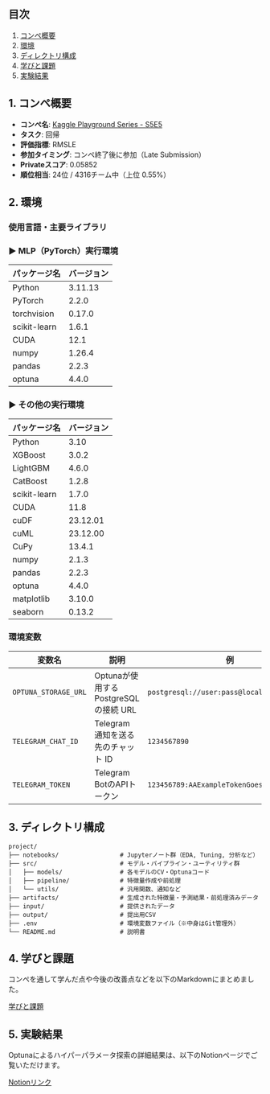 ## 目次

1. [コンペ概要](#1-コンペ概要)
2. [環境](#環境)
3. [ディレクトリ構成](#ディレクトリ構成)
4. [学びと課題](#学びと課題)
5. [実験結果](#実験結果)

## 1. コンペ概要
- **コンペ名**: [Kaggle Playground Series - S5E5](https://www.kaggle.com/competitions/playground-series-s5e5)
- **タスク**: 回帰
- **評価指標**: RMSLE
- **参加タイミング**: コンペ終了後に参加（Late Submission）
- **Privateスコア**: 0.05852
- **順位相当**: 24位 / 4316チーム中（上位 0.55%）

## 2. 環境
### 使用言語・主要ライブラリ

### ▶ MLP（PyTorch）実行環境

| パッケージ名   | バージョン  |
|---------------|------------|
| Python        | 3.11.13    |
| PyTorch       | 2.2.0      |
| torchvision   | 0.17.0     |
| scikit-learn  | 1.6.1      |
| CUDA          | 12.1       |
| numpy         | 1.26.4     |
| pandas        | 2.2.3      |
| optuna        | 4.4.0      |

### ▶ その他の実行環境

| パッケージ名          | バージョン  |
|----------------------|------------|
| Python               | 3.10       |
| XGBoost              | 3.0.2      |
| LightGBM             | 4.6.0      |
| CatBoost             | 1.2.8      |
| scikit-learn         | 1.7.0      |
| CUDA                 | 11.8       |
| cuDF                 | 23.12.01   |
| cuML                 | 23.12.00   |
| CuPy                 | 13.4.1     |
| numpy                | 2.1.3      |
| pandas               | 2.2.3      |
| optuna               | 4.4.0      |
| matplotlib           | 3.10.0     |
| seaborn              | 0.13.2     |


### 環境変数
| 変数名  | 説明       | 例            |
|--------|-------------------|---------------|
| `OPTUNA_STORAGE_URL` | Optunaが使用するPostgreSQLの接続 URL  | `postgresql://user:pass@localhost:5432/db`  |
|`TELEGRAM_CHAT_ID`|Telegram 通知を送る先のチャット ID| `1234567890` |
|`TELEGRAM_TOKEN`|Telegram BotのAPIトークン|`123456789:AAExampleTokenGoesHere`|

## 3. ディレクトリ構成

```text
project/
├── notebooks/                 # Jupyterノート群（EDA, Tuning, 分析など）
├── src/                       # モデル・パイプライン・ユーティリティ群
│   ├── models/                # 各モデルのCV・Optunaコード
│   ├── pipeline/              # 特徴量作成や前処理
│   └── utils/                 # 汎用関数、通知など
├── artifacts/                 # 生成された特徴量・予測結果・前処理済みデータ
├── input/                     # 提供されたデータ
├── output/                    # 提出用CSV
├── .env                       # 環境変数ファイル（※中身はGit管理外）
└── README.md                  # 説明書
```

## 4. 学びと課題

コンペを通して学んだ点や今後の改善点などを以下のMarkdownにまとめました。

 [学びと課題](./summary.md)

## 5. 実験結果
Optunaによるハイパーパラメータ探索の詳細結果は、以下のNotionページでご覧いただけます。

 [Notionリンク](https://www.notion.so/Calorie-portfolio-23dfeb435b01809390a2e5a02625d819?source=copy_link)